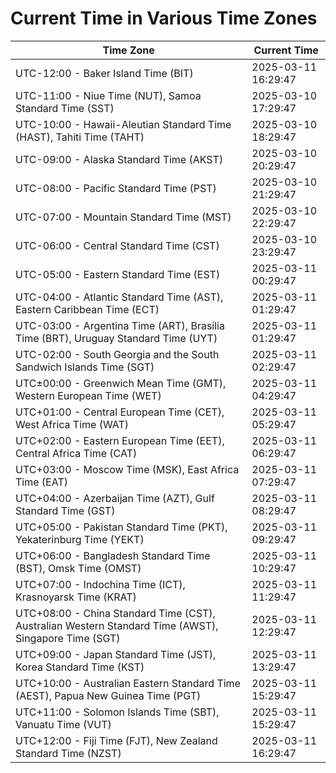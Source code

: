 # Current Time in Various Time Zones

| Time Zone | Current Time |
|-----------|--------------|
| UTC-12:00 - Baker Island Time (BIT) | 2025-03-11 16:29:47 |
| UTC-11:00 - Niue Time (NUT), Samoa Standard Time (SST) | 2025-03-10 17:29:47 |
| UTC-10:00 - Hawaii-Aleutian Standard Time (HAST), Tahiti Time (TAHT) | 2025-03-10 18:29:47 |
| UTC-09:00 - Alaska Standard Time (AKST) | 2025-03-10 20:29:47 |
| UTC-08:00 - Pacific Standard Time (PST) | 2025-03-10 21:29:47 |
| UTC-07:00 - Mountain Standard Time (MST) | 2025-03-10 22:29:47 |
| UTC-06:00 - Central Standard Time (CST) | 2025-03-10 23:29:47 |
| UTC-05:00 - Eastern Standard Time (EST) | 2025-03-11 00:29:47 |
| UTC-04:00 - Atlantic Standard Time (AST), Eastern Caribbean Time (ECT) | 2025-03-11 01:29:47 |
| UTC-03:00 - Argentina Time (ART), Brasília Time (BRT), Uruguay Standard Time (UYT) | 2025-03-11 01:29:47 |
| UTC-02:00 - South Georgia and the South Sandwich Islands Time (SGT) | 2025-03-11 02:29:47 |
| UTC±00:00 - Greenwich Mean Time (GMT), Western European Time (WET) | 2025-03-11 04:29:47 |
| UTC+01:00 - Central European Time (CET), West Africa Time (WAT) | 2025-03-11 05:29:47 |
| UTC+02:00 - Eastern European Time (EET), Central Africa Time (CAT) | 2025-03-11 06:29:47 |
| UTC+03:00 - Moscow Time (MSK), East Africa Time (EAT) | 2025-03-11 07:29:47 |
| UTC+04:00 - Azerbaijan Time (AZT), Gulf Standard Time (GST) | 2025-03-11 08:29:47 |
| UTC+05:00 - Pakistan Standard Time (PKT), Yekaterinburg Time (YEKT) | 2025-03-11 09:29:47 |
| UTC+06:00 - Bangladesh Standard Time (BST), Omsk Time (OMST) | 2025-03-11 10:29:47 |
| UTC+07:00 - Indochina Time (ICT), Krasnoyarsk Time (KRAT) | 2025-03-11 11:29:47 |
| UTC+08:00 - China Standard Time (CST), Australian Western Standard Time (AWST), Singapore Time (SGT) | 2025-03-11 12:29:47 |
| UTC+09:00 - Japan Standard Time (JST), Korea Standard Time (KST) | 2025-03-11 13:29:47 |
| UTC+10:00 - Australian Eastern Standard Time (AEST), Papua New Guinea Time (PGT) | 2025-03-11 15:29:47 |
| UTC+11:00 - Solomon Islands Time (SBT), Vanuatu Time (VUT) | 2025-03-11 15:29:47 |
| UTC+12:00 - Fiji Time (FJT), New Zealand Standard Time (NZST) | 2025-03-11 16:29:47 |

